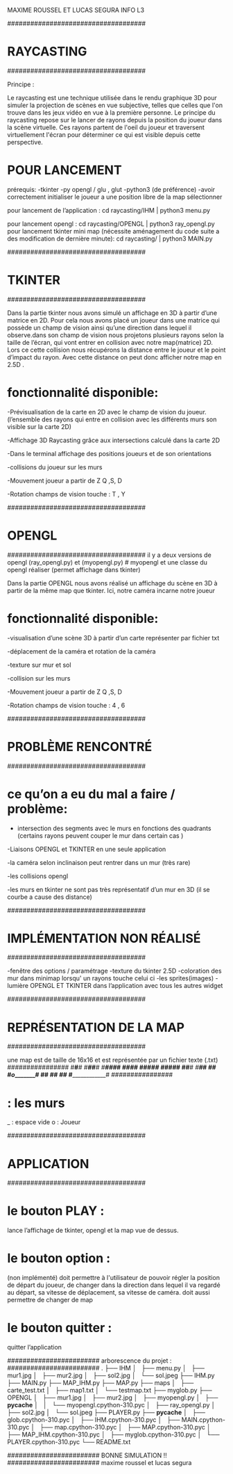MAXIME ROUSSEL ET LUCAS SEGURA
INFO L3



####################################
#  		  		RAYCASTING   	         #
####################################

Principe :

Le raycasting est une technique utilisée dans le rendu graphique 3D
pour simuler la projection de scènes en vue subjective, telles que celles que
l'on trouve dans les jeux vidéo en vue à la première personne.
Le principe du raycasting repose sur le lancer de rayons depuis la position du
joueur dans la scène virtuelle. Ces rayons partent de l'oeil du joueur et
traversent virtuellement l'écran pour déterminer ce qui est visible depuis cette
perspective.

# POUR LANCEMENT
prérequis:
-tkinter
-py opengl / glu , glut
-python3 (de préférence)
-avoir correctement initialiser le joueur a une position libre de la map sélectionner

pour lancement de l’application :
cd raycasting/IHM | python3 menu.py

pour lancement opengl :
cd raycasting/OPENGL | python3 ray_opengl.py
pour lancement tkinter mini map (nécessite aménagement du code suite a des
modification de dernière minute):
cd raycasting/ | python3 MAIN.py



####################################
#  		     TKINTER  	              	#
####################################

Dans la partie tkinter nous avons simulé un affichage en 3D à partir d’une matrice en 2D.
Pour cela nous avons placé un joueur dans une matrice qui possède un champ de vision
ainsi qu’une direction dans lequel il observe.dans son champ de vision nous
projetons plusieurs rayons selon la taille de l’écran, qui vont entrer en collision
avec notre map(matrice) 2D.
Lors ce cette collision nous récupérons la distance entre le joueur et le point d’impact du rayon.
Avec cette distance on peut donc afficher notre map en 2.5D .


# fonctionnalité disponible:

-Prévisualisation de la carte en 2D avec  le champ de vision du joueur.
(l’ensemble des  rayons qui entre en collision avec les différents murs son visible sur la carte 2D)

-Affichage 3D Raycasting  grâce aux intersections calculé dans la carte 2D

-Dans le terminal affichage des positions joueurs et de son orientations

-collisions du joueur sur les murs

-Mouvement joueur a partir de 		 Z
        Q ,S, D

-Rotation champs de vision touche : 		T , Y



####################################
#  		     OPENGL  	               #
####################################
il y a deux versions de opengl
(ray_opengl.py) et (myopengl.py) # myopengl et une classe du opengl réaliser
(permet affichage dans tkinter)

Dans la partie OPENGL nous avons réalisé un affichage du scène en 3D à partir
de la même map que tkinter.
Ici, notre caméra incarne notre joueur


# fonctionnalité disponible:

-visualisation d’une scène 3D à partir d’un carte représenter par fichier txt

-déplacement de la caméra et rotation de la caméra

-texture sur mur et sol

-collision sur les murs

-Mouvement joueur a partir de 		 Z
        Q ,S, D

-Rotation champs de vision touche : 		4 , 6



####################################
#       PROBLÈME RENCONTRÉ         #
####################################

# ce qu’on a eu du mal a faire / problème:

- intersection des segments avec le murs en fonctions des quadrants
(certains rayons peuvent couper le mur dans certain cas )

-Liaisons OPENGL et TKINTER en une seule application

-la caméra selon inclinaison peut rentrer dans un mur (très rare)

-les collisions opengl

-les murs en tkinter ne sont pas très représentatif d’un mur en 3D
(il se courbe a cause des distance)


####################################
#   IMPLÉMENTATION NON RÉALISÉ     #
####################################

-fenêtre des options / paramétrage
-texture du tkinter 2.5D
-coloration des mur dans minimap lorsqu' un rayons touche celui ci
-les sprites(images)
-lumière OPENGL ET TKINTER dans l’application avec tous les autres widget


####################################
#     REPRÉSENTATION DE LA MAP  	 #
####################################

une map est de taille de 16x16 et est représentée par un fichier texte (.txt)
################
#______#_______#
#______#__#____#
#____###_______#
#____________###
#____###_______#
#______###_____#
#________#_____#
#________#_____#
#______________#
#___o__________#
#______________#
#______________#
#______________#
#______________#
################

# : les murs
_ : espace vide
o : Joueur

####################################
#             APPLICATION          #
####################################


#  le bouton PLAY :
lance l’affichage de tkinter, opengl et la map vue de dessus.


# le bouton option :
(non implémenté)
doit permettre à l'utilisateur de pouvoir régler la position de départ du joueur,
de changer dans la direction dans lequel il va regardé au départ,
sa vitesse de déplacement, sa vitesse de caméra.
doit aussi permettre de changer de map

# le bouton quitter :
quitter l’application



########################
arborescence du projet :
########################
.
├── IHM
│   ├── menu.py
│   ├── mur1.jpg
│   ├── mur2.jpg
│   ├── sol2.jpg
│   └── sol.jpeg
├── IHM.py
├── MAIN.py
├── MAP_IHM.py
├── MAP.py
├── maps
│   ├── carte_test.txt
│   ├── map1.txt
│   └── testmap.txt
├── myglob.py
├── OPENGL
│   ├── mur1.jpg
│   ├── mur2.jpg
│   ├── myopengl.py
│   ├── __pycache__
│   │   └── myopengl.cpython-310.pyc
│   ├── ray_opengl.py
│   ├── sol2.jpg
│   └── sol.jpeg
├── PLAYER.py
├── __pycache__
│   ├── glob.cpython-310.pyc
│   ├── IHM.cpython-310.pyc
│   ├── MAIN.cpython-310.pyc
│   ├── map.cpython-310.pyc
│   ├── MAP.cpython-310.pyc
│   ├── MAP_IHM.cpython-310.pyc
│   ├── myglob.cpython-310.pyc
│   └── PLAYER.cpython-310.pyc
└── README.txt


########################
    BONNE SIMULATION !!
########################
maxime roussel et lucas segura
